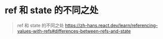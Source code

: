 # ref 和 state 的不同之处

> ref 和 state 的不同之处
> <https://zh-hans.react.dev/learn/referencing-values-with-refs#differences-between-refs-and-state>
